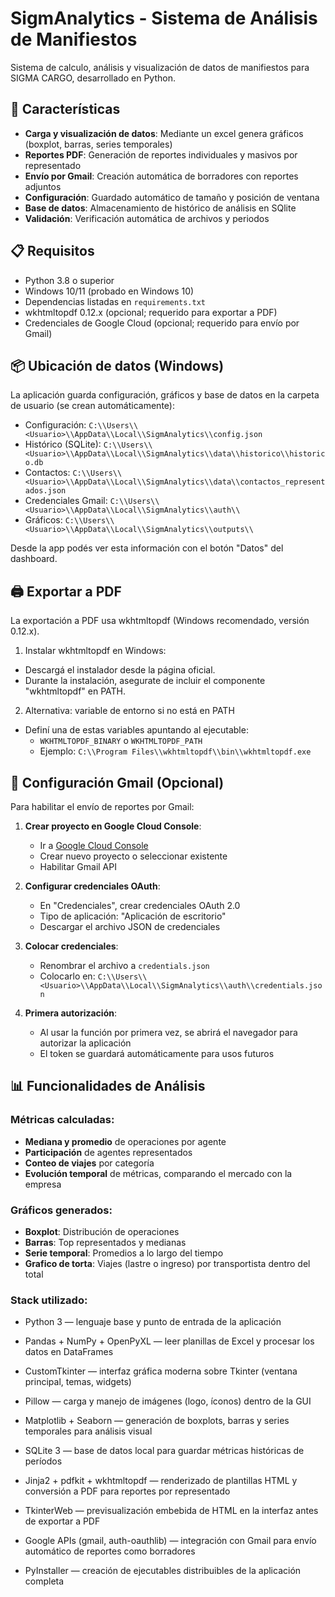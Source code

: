 # SigmAnalytics - Sistema de Análisis de Manifiestos

Sistema de calculo, análisis y visualización de datos de manifiestos para SIGMA CARGO, desarrollado en Python.

## 🚀 Características

- **Carga y visualización de datos**: Mediante un excel genera gráficos (boxplot, barras, series temporales)
- **Reportes PDF**: Generación de reportes individuales y masivos por representado
- **Envío por Gmail**: Creación automática de borradores con reportes adjuntos
- **Configuración**: Guardado automático de tamaño y posición de ventana
- **Base de datos**: Almacenamiento de histórico de análisis en SQlite
- **Validación**: Verificación automática de archivos y periodos

## 📋 Requisitos

- Python 3.8 o superior
- Windows 10/11 (probado en Windows 10)
- Dependencias listadas en `requirements.txt`
- wkhtmltopdf 0.12.x (opcional; requerido para exportar a PDF)
- Credenciales de Google Cloud (opcional; requerido para envío por Gmail)

## 📦 Ubicación de datos (Windows)

La aplicación guarda configuración, gráficos y base de datos en la carpeta de usuario (se crean automáticamente):

- Configuración: `C:\\Users\\<Usuario>\\AppData\\Local\\SigmAnalytics\\config.json`
- Histórico (SQLite): `C:\\Users\\<Usuario>\\AppData\\Local\\SigmAnalytics\\data\\historico\\historico.db`
- Contactos: `C:\\Users\\<Usuario>\\AppData\\Local\\SigmAnalytics\\data\\contactos_representados.json`
- Credenciales Gmail: `C:\\Users\\<Usuario>\\AppData\\Local\\SigmAnalytics\\auth\\`
- Gráficos: `C:\\Users\\<Usuario>\\AppData\\Local\\SigmAnalytics\\outputs\\`

Desde la app podés ver esta información con el botón "Datos" del dashboard.

## 🖨️ Exportar a PDF

La exportación a PDF usa wkhtmltopdf (Windows recomendado, versión 0.12.x).

1. Instalar wkhtmltopdf en Windows:

- Descargá el instalador desde la página oficial.
- Durante la instalación, asegurate de incluir el componente "wkhtmltopdf" en PATH.

2. Alternativa: variable de entorno si no está en PATH

- Definí una de estas variables apuntando al ejecutable:
  - `WKHTMLTOPDF_BINARY` o `WKHTMLTOPDF_PATH`
  - Ejemplo: `C:\\Program Files\\wkhtmltopdf\\bin\\wkhtmltopdf.exe`

## 📧 Configuración Gmail (Opcional)

Para habilitar el envío de reportes por Gmail:

1. **Crear proyecto en Google Cloud Console**:

   - Ir a [Google Cloud Console](https://console.cloud.google.com/)
   - Crear nuevo proyecto o seleccionar existente
   - Habilitar Gmail API

2. **Configurar credenciales OAuth**:

   - En "Credenciales", crear credenciales OAuth 2.0
   - Tipo de aplicación: "Aplicación de escritorio"
   - Descargar el archivo JSON de credenciales

3. **Colocar credenciales**:

   - Renombrar el archivo a `credentials.json`
   - Colocarlo en: `C:\\Users\\<Usuario>\\AppData\\Local\\SigmAnalytics\\auth\\credentials.json`

4. **Primera autorización**:
   - Al usar la función por primera vez, se abrirá el navegador para autorizar la aplicación
   - El token se guardará automáticamente para usos futuros

## 📊 Funcionalidades de Análisis

### Métricas calculadas:

- **Mediana y promedio** de operaciones por agente
- **Participación** de agentes representados
- **Conteo de viajes** por categoría
- **Evolución temporal** de métricas, comparando el mercado con la empresa

### Gráficos generados:

- **Boxplot**: Distribución de operaciones
- **Barras**: Top representados y medianas
- **Serie temporal**: Promedios a lo largo del tiempo
- **Grafico de torta**: Viajes (lastre o ingreso) por transportista dentro del total

### Stack utilizado:

- Python 3 — lenguaje base y punto de entrada de la aplicación

- Pandas + NumPy + OpenPyXL — leer planillas de Excel y procesar los datos en DataFrames

- CustomTkinter — interfaz gráfica moderna sobre Tkinter (ventana principal, temas, widgets)

- Pillow — carga y manejo de imágenes (logo, íconos) dentro de la GUI

- Matplotlib + Seaborn — generación de boxplots, barras y series temporales para análisis visual

- SQLite 3 — base de datos local para guardar métricas históricas de períodos

- Jinja2 + pdfkit + wkhtmltopdf — renderizado de plantillas HTML y conversión a PDF para reportes por representado

- TkinterWeb — previsualización embebida de HTML en la interfaz antes de exportar a PDF

- Google APIs (gmail, auth-oauthlib) — integración con Gmail para envío automático de reportes como borradores

- PyInstaller — creación de ejecutables distribuibles de la aplicación completa

